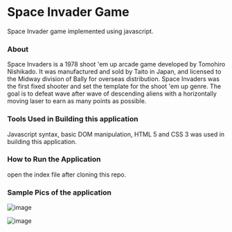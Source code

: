 
# Space Invader Game

Space Invader game implemented using javascript.

### About
Space Invaders is a 1978 shoot 'em up arcade game developed by Tomohiro Nishikado. It was manufactured and sold by Taito in Japan, and licensed to the Midway division of Bally for overseas distribution. Space Invaders was the first fixed shooter and set the template for the shoot 'em up genre. The goal is to defeat wave after wave of descending aliens with a horizontally moving laser to earn as many points as possible.

### Tools Used in Building this application

Javascript syntax, basic DOM manipulation, HTML 5 and CSS 3 was used in building this application.


### How to Run the Application

open the index file after cloning this repo.

### Sample Pics of the application

![image](https://user-images.githubusercontent.com/70085321/194710774-c67e13f7-33ef-4024-9942-3c543293c7cd.png)

![image](https://user-images.githubusercontent.com/70085321/194710757-b2de774e-aca4-4899-81c5-63d4ea2c7412.png)
